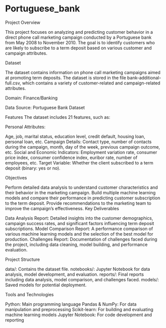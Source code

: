 # Portuguese_bank
Project Overview

This project focuses on analyzing and predicting customer behavior in a direct phone call marketing campaign conducted by a Portuguese bank from May 2008 to November 2010. The goal is to identify customers who are likely to subscribe to a term deposit based on various customer and campaign attributes.

Dataset

The dataset contains information on phone call marketing campaigns aimed at promoting term deposits. The dataset is stored in the file bank-additional-full.csv, which contains a variety of customer-related and campaign-related attributes.

Domain: Finance/Banking

Data Source: Portuguese Bank Dataset

Features The dataset includes 21 features, such as:

Personal Attributes:

Age, job, marital status, education level, credit default, housing loan, personal loan, etc. Campaign Details: Contact type, number of contacts during the campaign, month, day of the week, previous campaign outcome, etc. Social and Economic Indicators: Employment variation rate, consumer price index, consumer confidence index, euribor rate, number of employees, etc. Target Variable: Whether the client subscribed to a term deposit (binary: yes or no).

Objectives

Perform detailed data analysis to understand customer characteristics and their behavior in the marketing campaign. Build multiple machine learning models and compare their performance in predicting customer subscription to the term deposit. Provide recommendations to the marketing team to improve the campaign’s effectiveness. Key Deliverables

Data Analysis Report: Detailed insights into the customer demographics, campaign success rates, and significant factors influencing term deposit subscriptions. Model Comparison Report: A performance comparison of various machine learning models and the selection of the best model for production. Challenges Report: Documentation of challenges faced during the project, including data cleaning, model building, and performance evaluation.

Project Structure

data/: Contains the dataset file. notebooks/: Jupyter Notebook for data analysis, model development, and evaluation. reports/: Final reports including data analysis, model comparison, and challenges faced. models/: Saved models for potential deployment.

Tools and Technologies

Python: Main programming language Pandas & NumPy: For data manipulation and preprocessing Scikit-learn: For building and evaluating machine learning models Jupyter Notebook: For code development and reporting
